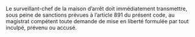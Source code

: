 Le surveillant-chef de la maison d’arrêt doit immédiatement transmettre, sous peine de sanctions prévues à l’article 891 du présent code, au magistrat compétent toute demande de mise en liberté formulée par tout inculpé, prévenu ou accusé.